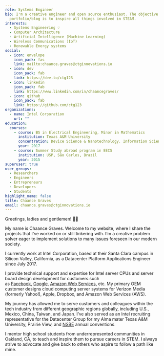 ```yaml
---
role: Systems Engineer
bio: I'm a creative engineer and open source enthusiast. The objective of my
  portfolio/blog is to inspire all things involved in STEAM.
interests:
  - Systems Engineering 💡
  - Computer Architecture
  - Artificial Intelligence (Machine Learning)
  - Wireless Communications (IoT)
  - Renewable Energy systems
social:
  - icon: envelope
    icon_pack: fas
    link: mailto:chaance.graves@ctginnovations.io
  - icon: dev
    icon_pack: fab
    link: https://dev.to/ctg123
  - icon: linkedin
    icon_pack: fab
    link: https://www.linkedin.com/in/chaancegraves/
  - icon: github
    icon_pack: fab
    link: https://github.com/ctg123
organizations:
  - name: Intel Corporation
    url: ""
education:
  courses:
    - course: BS in Electrical Engineering, Minor in Mathematics
      institution: Texas A&M University
      concentration: Device Science & Nanotechnology, Information Science & Systems
      year: 2017
    - course: Summer Study abroad program in EECS
      institution: USP, São Carlos, Brazil
      year: 2015
superuser: true
user_groups:
  - Researchers
  - Engineers
  - Entrepreneurs
  - Developers
  - Students
highlight_name: false
title: Chaance Graves
email: chaance.graves@ctginnovations.io
---
```

Greetings, ladies and gentlemen! 👋🏾

My name is Chaance Graves. Welcome to my website, where I share the projects that I’ve worked on or still tinkering with. I’m a creative problem solver eager to implement solutions to many issues foreseen in our modern society.

I currently work at Intel Corporation, based at their Santa Clara campus in Silicon Valley, California, as a Datacenter Platform Applications Engineer since July 2017.

I provide technical support and expertise for Intel server CPUs and server board design development for customers such as [Facebook](https://engineering.fb.com/category/data-center-engineering/), [Google](https://www.google.com/about/datacenters/), [Amazon Web Services](https://aws.amazon.com/compliance/data-center/data-centers/), etc. My primary OEM customer designs cloud computing server systems for Verizon Media (formerly Yahoo!), Apple, Dropbox, and Amazon Web Services (AWS).

My journey has allowed me to serve customers and colleagues within the tech industry from different geographic regions globally, including U.S., Mexico, China, Taiwan, and Japan. I’ve also served as an Intel recruiting representative for the Datacenter Group for my Alma mater Texas A&M University, Prairie View, and [NSBE](https://www.nsbe.org/intro/index.html) annual conventions.

I mentor high school students from underrepresented communities in Oakland, CA, to teach and inspire them to pursue careers in STEM. I always strive to advocate and give back to others who aspire to follow a path like mine.